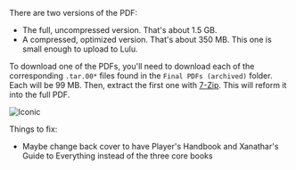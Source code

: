 There are two versions of the PDF:
 - The full, uncompressed version. That's about 1.5 GB.
 - A compressed, optimized version. That's about 350 MB. This one is small enough to upload to Lulu.
 
 To download one of the PDFs, you'll need to download each of the corresponding `.tar.00*` files found in the `Final PDFs (archived)` folder. Each will be 99 MB. Then, extract the first one with [7-Zip](https://www.7-zip.org/). This will reform it into the full PDF.

![Iconic](https://github.com/TheKingElessar/Dougyns-Codex-of-the-Spells/blob/master/Iconic.png?raw=true)

Things to fix:
 - Maybe change back cover to have Player's Handbook and Xanathar's Guide to Everything instead of the three core books